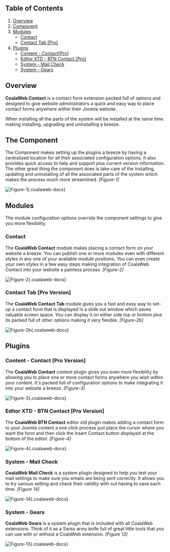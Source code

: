 ## Table of Contents
1.  [Overview](#overview)
2.  [Component](#component)
3.  [Modules](#modules)
    -   [Contact](#mod-contact)
    -   [Contact Tab \[Pro\]](#mod-tab)
4.  [Plugins](#plugins)
    -   [Content - Contact\[Pro\]](#plg-contact)
    -   [Editor XTD - BTN Contact \[Pro\]](#plg-button)
    -   [System - Mail Check](#plg-check)
    -   [System - Gears](#plg-gears)

## <a class="doc-top"  name="overview"></a>Overview

**CoalaWeb Contact** is a contact form extension packed full of options and designed to give website administrators a quick and easy way to place contact forms anywhere within their Joomla website.

<div class="uk-alert">When installing all the parts of the system will be installed at the same time making installing, upgrading and uninstalling a breeze.</div>

## <a name="component"></a>The Component

The Component makes setting up the plugins a breeze by having a centralized location for all their associated configuration options. It also provides quick access to help and support plus current version information. The other great thing the component does is take care of the installing, updating and uninstalling of all the associated parts of the system which makes the process much more streamlined. *\[Figure-1\]*

![Figure-1](https://d1tgoab1lhw0tx.cloudfront.net/images/docs/joomla-extensions/contact/system-parts/com-contact.png "Figure-1"){.coalaweb-docs}

## <a name="modules"></a>Modules

<div class="uk-alert">The module configuration options override the component settings to give you more flexibility.</div>

### <a name="mod-contact"></a>Contact

The **CoalaWeb Contact** module makes placing a contact form on your website a breeze. You can publish one or more modules even with different styles in any one of your available module positions. You can even create your own styles in a few easy steps making integration of CoalaWeb Contact into your website a painless process. *\[Figure-2\]*

![Figure-2](https://d1tgoab1lhw0tx.cloudfront.net/images/docs/joomla-extensions/contact/system-parts/mod-contact.png "Figure-2"){.coalaweb-docs}

### <a name="mod-tab"></a>Contact Tab \[Pro Version\]

The **CoalaWeb Contact Tab** module gives you a fast and easy way to set-up a contact form that is displayed in a slide out window which saves valuable screen space. You can display it on either side top or bottom plus its packed full of other options making it very flexible. *\[Figure-2b\]*

![Figure-2b](https://d1tgoab1lhw0tx.cloudfront.net/images/docs/joomla-extensions/contact/system-parts/mod-tab.png "Figure-2b"){.coalaweb-docs}

## <a name="plugins"></a>Plugins

### <a name="plg-contact"></a>Content - Contact \[Pro Version\]

The **CoalaWeb Contact** content plugin gives you even more flexibility by allowing you to place one or more contact forms anywhere you wish within your content. It's packed full of configuration options to make integrating it into your website a breeze. *\[Figure-3\]*

![Figure-3](https://d1tgoab1lhw0tx.cloudfront.net/images/docs/joomla-extensions/contact/system-parts/plg-contact.png "Figure-3"){.coalaweb-docs}

### <a name="plg-button"></a>Editor XTD - BTN Contact \[Pro Version\]

The **CoalaWeb BTN Contact** editor xtd plugin makes adding a contact form to your Joomla content a one click process just place the cursor where you want the form and then click the Insert Contact button displayed at the bottom of the editor. *\[Figure-4\]*

![Figure-4](https://d1tgoab1lhw0tx.cloudfront.net/images/docs/joomla-extensions/contact/system-parts/plg-btncontact.png "Figure-4"){.coalaweb-docs}

### <a name="plg-check"></a>System - Mail Check

**CoalaWeb Mail Check** is a system plugin designed to help you test your mail settings to make sure you emails are being sent correctly. It allows you to try various setting and check their validity with out having to save each time. *\[Figure 14\]*

![Figure-14](https://d1tgoab1lhw0tx.cloudfront.net/images/docs/joomla-extensions/contact/system-parts/plg-mailcheck.png "Figure-14"){.coalaweb-docs}

### <a name="plg-gears"></a>System - Gears

**CoalaWeb Gears** is a system plugin that is included with all CoalaWeb extensions. Think of it as a Swiss army knife full of great little tools that you can use with or without a CoalaWeb extension. *\[Figure 13\]*

![Figure-13](https://d1tgoab1lhw0tx.cloudfront.net/images/docs/joomla-extensions/gears/cw-gears.png "Figure-13"){.coalaweb-docs}
